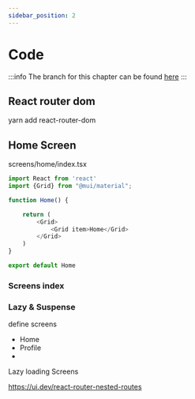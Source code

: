 ```yaml
---
sidebar_position: 2
---
```


# Code

:::info
The branch for this chapter can be found [here](https://github.com/appeltje-c/starter-app/tree/05-routing)
:::


## React router dom

yarn add react-router-dom


## Home Screen

screens/home/index.tsx

```typescript jsx
import React from 'react'
import {Grid} from "@mui/material";

function Home() {

    return (
        <Grid>
            <Grid item>Home</Grid>
        </Grid>
    )
}

export default Home
```

### Screens index


### Lazy & Suspense


define screens
* Home
* Profile
*

Lazy loading Screens







https://ui.dev/react-router-nested-routes

